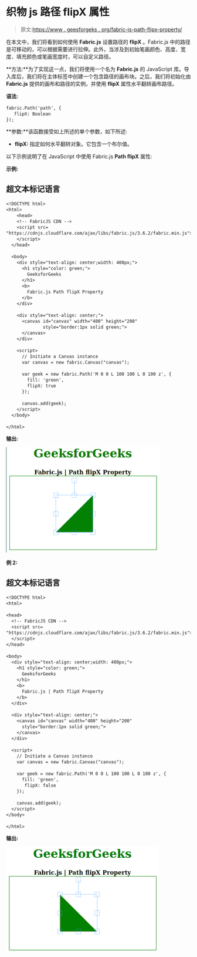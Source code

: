 # 织物 js 路径 flipX 属性

> 原文:[https://www . geesforgeks . org/fabric-js-path-flipx-property/](https://www.geeksforgeeks.org/fabric-js-path-flipx-property/)

在本文中，我们将看到如何使用 **Fabric.js** 设置路径的 **flipX** 。Fabric.js 中的路径是可移动的，可以根据需要进行拉伸。此外，当涉及到初始笔画颜色、高度、宽度、填充颜色或笔画宽度时，可以自定义路径。

**方法:**为了实现这一点，我们将使用一个名为 **Fabric.js** 的 JavaScript 库。导入库后，我们将在主体标签中创建一个包含路径的画布块。之后，我们将初始化由 **Fabric.js** 提供的画布和路径的实例，并使用 **flipX** 属性水平翻转画布路径。

**语法:**

```
fabric.Path('path', {
   flipX: Boolean
});
```

**参数:**该函数接受如上所述的单个参数，如下所述:

*   **flipX:** 指定如何水平翻转对象。它包含一个布尔值。

以下示例说明了在 JavaScript 中使用 Fabric.js **Path flipX** 属性:

**示例:**

## 超文本标记语言

```
<!DOCTYPE html> 
<html> 
    <head>
    <!-- FabricJS CDN -->
    <script src= 
"https://cdnjs.cloudflare.com/ajax/libs/fabric.js/3.6.2/fabric.min.js"> 
    </script> 
  </head> 

  <body> 
    <div style="text-align: center;width: 400px;"> 
      <h1 style="color: green;"> 
        GeeksforGeeks 
      </h1>
      <b> 
        Fabric.js Path flipX Property 
      </b> 
    </div> 

    <div style="text-align: center;"> 
      <canvas id="canvas" width="400" height="200"
              style="border:1px solid green;"> 
      </canvas> 
    </div> 

    <script> 
      // Initiate a Canvas instance 
      var canvas = new fabric.Canvas("canvas"); 

      var geek = new fabric.Path('M 0 0 L 100 100 L 0 100 z', {
        fill: 'green',
        flipX: true
      });

      canvas.add(geek);
    </script> 
  </body> 

</html>
```

**输出:**

![](img/2b5e200729c62c7010521df287deb46f.png)

**例 2:**

## 超文本标记语言

```
<!DOCTYPE html> 
<html> 

<head>
  <!-- FabricJS CDN -->
  <script src= 
"https://cdnjs.cloudflare.com/ajax/libs/fabric.js/3.6.2/fabric.min.js"> 
  </script> 
</head> 

<body> 
  <div style="text-align: center;width: 400px;"> 
    <h1 style="color: green;"> 
      GeeksforGeeks 
    </h1>
    <b> 
      Fabric.js | Path flipX Property 
    </b> 
  </div> 

  <div style="text-align: center;"> 
    <canvas id="canvas" width="400" height="200"
      style="border:1px solid green;"> 
    </canvas> 
  </div> 

  <script> 
    // Initiate a Canvas instance 
    var canvas = new fabric.Canvas("canvas"); 

    var geek = new fabric.Path('M 0 0 L 100 100 L 0 100 z', {
      fill: 'green',
       flipX: false
    });

    canvas.add(geek);
  </script> 
</body> 

</html>
```

**输出:**

![](img/ef7140f53cc97dd26fa97aead18452ce.png)